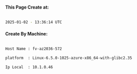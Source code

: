 
   
#### This Page Create at:

```bash

2025-01-02 - 13:36:14 UTC

```

#### Create By Machine:

```bash

Host Name : fv-az2036-572

platform  : Linux-6.5.0-1025-azure-x86_64-with-glibc2.35

Ip Local  : 10.1.0.46

```

